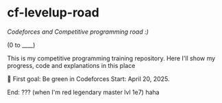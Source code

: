 # cf-levelup-road
<em> Codeforces and Competitive programming road :) </em>

(0 to ____)

This is my competitive programming training repository. 
Here I'll show my progress, code and explanations in this place 

🧠 First goal: Be green in Codeforces
Start: April 20, 2025. 

End: ??? (when I'm red legendary master lvl 1e7) haha


